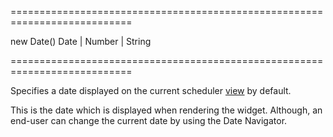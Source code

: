 <!--**
/*-------------------------------------------
    Auto-generated file. Do not modify.
-------------------------------------------

**-->
===========================================================================
<!--default-->new Date()<!--/default-->
<!--type-->Date | Number | String<!--/type-->
===========================================================================

<!--shortDescription-->
Specifies a date displayed on the current scheduler [view](/Documentation/Guide/Widgets/Scheduler/Views/View_Types/) by default.
<!--/shortDescription-->

<!--fullDescription-->
This is the date which is displayed when rendering the widget. Although, an end-user can change the current date by using the Date Navigator.


<!--/fullDescription-->